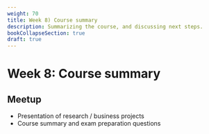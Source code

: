```yaml
---
weight: 70
title: Week 8) Course summary
description: Summarizing the course, and discussing next steps.
bookCollapseSection: true
draft: true
---
```


# Week 8: Course summary

## Meetup

- Presentation of research / business projects
- Course summary and exam preparation questions
